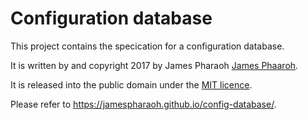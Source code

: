 # Configuration database

This project contains the specication for a configuration database.

It is written by and copyright 2017 by James Pharaoh <a href="mailto:james@pharaoh.uk">James Phaaroh</a>.

It is released into the public domain under the <a href="https://opensource.org/licenses/MIT">MIT licence</a>.

Please refer to <a href="https://jamespharaoh.github.io/config-database/">https://jamespharaoh.github.io/config-database/</a>.
